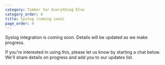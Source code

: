 ```yaml
---
category: Timber for Everything Else
category_order: 4
title: Syslog (coming soon)
page_order: 9
---
```


Syslog integration is coming soon. Details will be updated as we make progress.

If you're interested in using this, please let us know by starting a chat below. We'll
share details on progress and add you to our updates list.